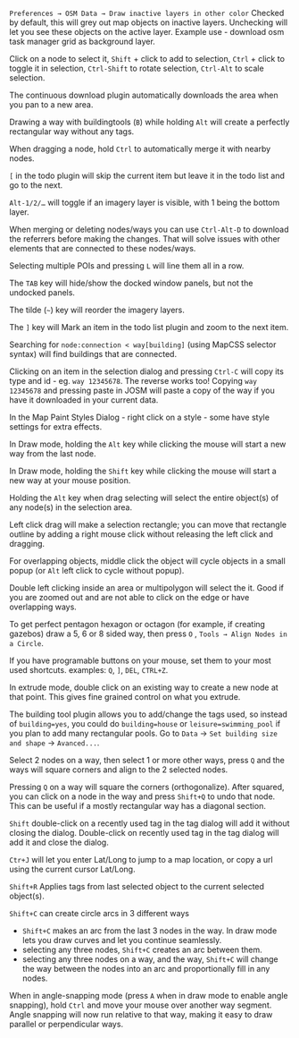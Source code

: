 `Preferences → OSM Data → Draw inactive layers in other color`
Checked by default, this will grey out map objects on inactive layers.
Unchecking will let you see these objects on the active layer.
Example use - download osm task manager grid as background layer.

Click on a node to select it, `Shift` + click to add to selection, `Ctrl` + click to toggle it in selection, `Ctrl-Shift` to rotate selection, `Ctrl-Alt` to scale selection.

The continuous download plugin automatically downloads the area when you pan to a new area.

Drawing a way with buildingtools (`B`) while holding `Alt` will create a perfectly rectangular way without any tags.

When dragging a node, hold `Ctrl` to automatically merge it with nearby nodes.

`[` in the todo plugin will skip the current item but leave it in the todo list and go to the next.

`Alt-1/2/…` will toggle if an imagery layer is visible, with 1 being the bottom layer.

When merging or deleting nodes/ways you can use `Ctrl-Alt-D` to download the referrers before making the changes.
That will solve issues with other elements that are connected to these nodes/ways.

Selecting multiple POIs and pressing `L` will line them all in a row.

The `TAB` key will hide/show the docked window panels, but not the undocked panels.

The tilde (`~`) key will reorder the imagery layers.

The `]` key will Mark an item in the todo list plugin and zoom to the next item.

Searching for `node:connection < way[building]` (using MapCSS selector syntax) will find buildings that are connected.

Clicking on an item in the selection dialog and pressing `Ctrl-C` will copy its type and id - eg. `way 12345678`.
The reverse works too! Copying `way 12345678` and pressing paste in JOSM will paste a copy of the way if you have it downloaded in your current data.

In the Map Paint Styles Dialog - right click on a style - some have style settings for extra effects.

In Draw mode, holding the `Alt` key while clicking the mouse will start a new way from the last node.

In Draw mode, holding the `Shift` key while clicking the mouse will start a new way at your mouse position.

Holding the `Alt` key when drag selecting will select the entire object(s) of any node(s) in the selection area.

Left click drag will make a selection rectangle; you can move that rectangle outline by adding a right mouse click without releasing the left click and dragging.

For overlapping objects, middle click the object will cycle objects in a small popup (or `Alt` left click to cycle without popup).

Double left clicking inside an area or multipolygon will select the it. Good if you are zoomed out and are not able to click on the edge or have overlapping ways.

To get perfect pentagon hexagon or octagon (for example, if creating gazebos)  draw a 5, 6 or 8 sided way, then press `O` , `Tools → Align Nodes in a Circle`.

If you have programable buttons on your mouse, set them to your most used shortcuts.  examples: `Q`, `]`, `DEL`, `CTRL+Z`.

In extrude mode, double click on an existing way to create a new node at that point. This gives fine grained control on what you extrude.

The building tool plugin allows you to add/change the tags used, so instead of `building=yes`, you could do `building=house` or `leisure=swimming_pool` if you plan to add many rectangular pools.
Go to `Data` → `Set building size and shape` → `Avanced...`.

Select 2 nodes on a way, then select 1 or more other ways, press `Q` and the ways will square corners and align to the 2 selected nodes.

Pressing `Q` on a way will square the corners (orthogonalize).
After squared, you can click on a node in the way and press `Shift+Q` to undo that node.
This can be useful if a mostly rectangular way has a diagonal section.

`Shift` double-click on a recently used tag in the tag dialog will add it without closing the dialog. Double-click on recently used tag in the tag dialog will add it and close the dialog.

`Ctr+J` will let you enter Lat/Long to jump to a map location, or copy a url using the current cursor Lat/Long.

`Shift+R` Applies tags from last selected object to the current selected object(s).  

`Shift+C` can create circle arcs in 3 different ways
-  `Shift+C` makes an arc from the last 3 nodes in the way.  In draw mode lets you draw curves and let you continue seamlessly.
-  selecting any three nodes, `Shift+C` creates an arc between them.
-  selecting any three nodes on a way, and the way, `Shift+C` will change the way between the nodes into an arc and proportionally fill in any nodes.

When in angle-snapping mode (press `A` when in draw mode to enable angle snapping), hold `Ctrl` and move your mouse over another way segment.
Angle snapping will now run relative to that way, making it easy to draw parallel or perpendicular ways.
